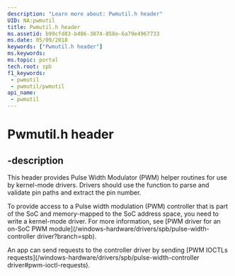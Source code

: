 ```yaml
---
description: "Learn more about: Pwmutil.h header"
UID: NA:pwmutil
title: Pwmutil.h header
ms.assetid: b99cfd83-b486-3074-858e-6a79e4967733
ms.date: 05/09/2018
keywords: ["Pwmutil.h header"]
ms.keywords: 
ms.topic: portal
tech.root: spb
f1_keywords:
 - pwmutil
 - pwmutil/pwmutil
api_name:
 - pwmutil
---
```


# Pwmutil.h header


## -description

This header provides Pulse Width Modulator (PWM) helper routines for use by kernel-mode drivers. Drivers should use the function to parse and validate pin paths and extract the pin number.

To provide access to a Pulse width modulation (PWM) controller that is part of the SoC and memory-mapped to the SoC address space, you need to write a kernel-mode driver. For more information, see [PWM driver for an on-SoC PWM module](/windows-hardware/drivers/spb/pulse-width-controller driver?branch=spb).

An app can send requests to the controller driver by sending [PWM IOCTLs requests](/windows-hardware/drivers/spb/pulse-width-controller driver#pwm-ioctl-requests).

